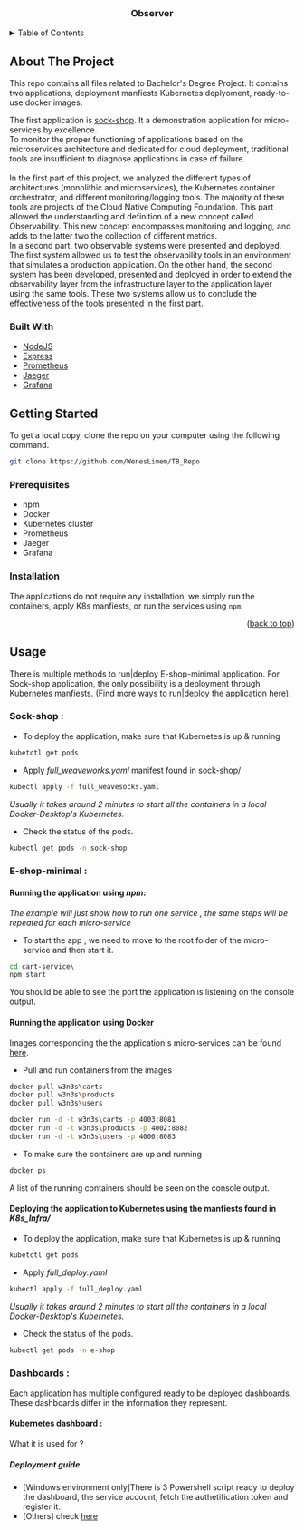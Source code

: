 <div id="top">
</div>


<!-- PROJECT LOGO -->
<br />
<div align="center">
  <a href="https://github.com/WenesLimem/TB_Repo">  </a>

<h3 align="center">Observer</h3>

</div>

<!-- TABLE OF CONTENTS -->
<details>
  <summary>Table of Contents</summary>
  <ol>
    <li>
      <a href="#about-the-project">About The Project</a>
      <ul>
        <li><a href="#built-with">Built With</a></li>
      </ul>
    </li>
    <li>
      <a href="#getting-started">Getting Started</a>
      <ul>
        <li><a href="#prerequisites">Prerequisites</a></li>
        <li><a href="#installation">Installation</a></li>
      </ul>
    </li>
    <li><a href="#usage">Usage</a></li>
      <ul>
        <li><a href="#Sock-shop">Sock-Shop</li>
        <li><a href="#E-shop-minimal">E-shop-minimal</li>
        <li><a href="#Dashboards">Dashboards</li>
      <ul>  
    <li><a href="#license">License</a></li>
    <li><a href="#contact">Contact</a></li>
    <li><a href="#acknowledgments">Acknowledgments</a></li>
  </ol>
</details>


<!-- ABOUT THE PROJECT -->
## About The Project
This repo contains all files related to Bachelor's Degree Project. 
It contains two applications, deployment manfiests Kubernetes deplyoment, ready-to-use docker images. 

The first application is [sock-shop](https://github.com/microservices-demo). It a demonstration application for micro-services by excellence. 
</br> 
To monitor the proper functioning of applications based on the microservices architecture and dedicated for cloud deployment, traditional tools  are insufficient to diagnose applications in case of failure.  
</br>
In the first part of this project, we analyzed the different types of architectures (monolithic and microservices), the Kubernetes container orchestrator, and different monitoring/logging tools. The majority of these tools are projects of the Cloud Native Computing Foundation. This part allowed the understanding and definition of a new concept called Observability. This new concept encompasses monitoring and logging, and adds to the latter two the collection of different metrics. </br>
In a second part, two observable systems were presented and deployed. The first system allowed us to test the observability tools in an environment that simulates a production application. On the other hand, the second system has been developed, presented and deployed in order to extend the observability layer from the infrastructure layer to the application layer using the same tools. These two systems allow us to conclude the effectiveness of the tools presented in the first part. 

### Built With
* [NodeJS](https://nodejs.org/en/)
* [Express](https://expressjs.com/)
* [Prometheus](https://prometheus.io/)
* [Jaeger](https://jaegertracing.io/)
* [Grafana](https://grafana.com/)

<!-- GETTING STARTED -->
## Getting Started

To get a local copy, clone the repo on your computer using the following command. 
```sh
git clone https://github.com/WenesLimem/TB_Repo
```
    

### Prerequisites

* npm
* Docker 
* Kubernetes cluster 
* Prometheus 
* Jaeger 
* Grafana

### Installation 

The applications do not require any installation, we simply run the containers, apply K8s manfiests, or run the services using ```npm```.

<p align="right">(<a href="#top">back to top</a>)</p>



<!-- USAGE EXAMPLES -->
## Usage
There is multiple methods to run|deploy E-shop-minimal application. For Sock-shop application, the only possibility is a deployment through Kubernetes manfiests. (Find more ways to run|deploy the application [here](https://github.com/microservices-demo)).  

### Sock-shop : 
* To deploy the application, make sure that Kubernetes is up & running 
```sh
kubetctl get pods 
```
* Apply  _full_weaveworks.yaml_ manifest found in sock-shop/ 
```sh
kubectl apply -f full_weavesocks.yaml
``` 
_Usually it takes around 2 minutes to start all the containers in a local Docker-Desktop's Kubernetes._

* Check the status of the pods. 
```sh
kubectl get pods -n sock-shop 
```

### E-shop-minimal : 
#### Running the application using _npm_:
_The example will just show how to run one service , the same steps will be repeated for each micro-service_
* To start the app , we need to move to the root folder of the micro-service and then start it. 
```sh
cd cart-service\
npm start 
```
You should be able to see the port the application is listening on the console output. 

#### Running the application using Docker 
Images corresponding the the application's micro-services can be found [here](https://hub.docker.com/w3n3s). 
* Pull and run containers from the images 

```sh
docker pull w3n3s\carts
docker pull w3n3s\products
docker pull w3n3s\users

docker run -d -t w3n3s\carts -p 4003:8081
docker run -d -t w3n3s\products -p 4002:8082
docker run -d -t w3n3s\users -p 4000:8083
```
* To make sure the containers are up and running
```sh
docker ps
```
A list of the running containers should be seen on the console output. 

#### Deploying the application to Kubernetes using the manfiests found in _K8s_Infra/_

* To deploy the application, make sure that Kubernetes is up & running 
```sh
kubetctl get pods 
```
* Apply  _full_deploy.yaml_
```sh
kubectl apply -f full_deploy.yaml
``` 
_Usually it takes around 2 minutes to start all the containers in a local Docker-Desktop's Kubernetes._

* Check the status of the pods. 
```sh
kubectl get pods -n e-shop 
```
### Dashboards : 
Each application has multiple configured ready to be deployed dashboards. These dashboards differ in the information they  represent. 
#### Kubernetes dashboard : 
  What it is used for ? 
  ##### Deployment guide 
  * [Windows environment only]There is 3 Powershell script ready to deploy the dashboard, the service account, fetch the authetification token and register it. 
  * [Others] check [here](https://kubernetes.io/docs/tasks/access-application-cluster/web-ui-dashboard/)
